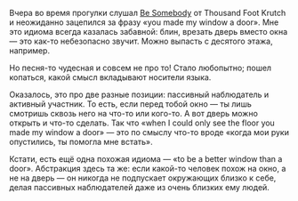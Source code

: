 Вчера во время прогулки слушал [Be Somebody](https://music.yandex.ru/album/13443698/track/24134841) от Thousand Foot Krutch и неожиданно зацепился за фразу «you made my window a door». Мне это идиома всегда казалась забавной: блин, врезать дверь вместо окна — это как-то небезопасно звучит. Можно выпасть с десятого этажа, например. 

Но песня-то чудесная и совсем не про то! Стало любопытно; пошел копаться, какой смысл вкладывают носители языка. 

Оказалось, это про две разные позиции: пассивный наблюдатель и активный участник. То есть, если перед тобой окно — ты лишь смотришь сквозь него на что-то или кого-то. А вот дверь можно открыть и что-то сделать. Так что «when I could only see the floor you made my window a door» — это по смыслу что-то вроде «когда мои руки опустились, ты помогла мне встать».

Кстати, есть ещё одна похожая идиома — «to be a better window than a door». Абстракция здесь та же: если какой-то человек похож на окно, а не на дверь — он никогда не подпускает окружающих близко к себе, делая пассивных наблюдателей даже из очень близких ему людей.